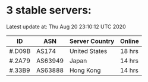 # 3 stable servers:

Latest update at: Thu Aug 20 23:10:12 UTC 2020

| ID | ASN | Server Country | Online |
| -- | --- | -------------- | ------ |
| #.D09B | AS174 | United States | 18 hrs |
| #.2A79 | AS63949 | Japan | 14 hrs |
| #.33B9 | AS63888 | Hong Kong | 14 hrs |

